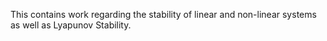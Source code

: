 This contains work regarding the stability of linear and non-linear systems as well as Lyapunov Stability.
